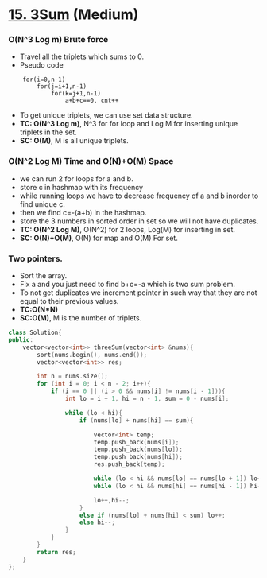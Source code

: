# [15. 3Sum](https://leetcode.com/problems/3sum/) (Medium)

### O(N^3 Log m) Brute force

-   Travel all the triplets which sums to 0.
-   Pseudo code

```
    for(i=0,n-1)
        for(j=i+1,n-1)
            for(k=j+1,n-1)
                a+b+c==0, cnt++
```

-   To get unique triplets, we can use set data structure.
-   **TC: O(N^3 Log m)**, N^3 for for loop and Log M for inserting unique triplets in the set.
-   **SC: O(M)**, M is all unique triplets.

### O(N^2 Log M) Time and O(N)+O(M) Space

-   we can run 2 for loops for a and b.
-   store c in hashmap with its frequency
-   while running loops we have to decrease frequency of a and b inorder to find unique c.
-   then we find c=-(a+b) in the hashmap.
-   store the 3 numbers in sorted order in set so we will not have duplicates.
-   **TC: O(N^2 Log M)**, O(N^2) for 2 loops, Log(M) for inserting in set.
-   **SC: O(N)+O(M)**, O(N) for map and O(M) For set.

### Two pointers.

-   Sort the array.
-   Fix a and you just need to find b+c=-a which is two sum problem.
-   To not get duplicates we increment pointer in such way that they are not equal to their previous values.
-   **TC:O(N\*N)**
-   **SC:O(M)**, M is the number of triplets.

```cpp
class Solution{
public:
	vector<vector<int>> threeSum(vector<int> &nums){
		sort(nums.begin(), nums.end());
		vector<vector<int>> res;

		int n = nums.size();
		for (int i = 0; i < n - 2; i++){
			if (i == 0 || (i > 0 && nums[i] != nums[i - 1])){
				int lo = i + 1, hi = n - 1, sum = 0 - nums[i];

				while (lo < hi){
					if (nums[lo] + nums[hi] == sum){

						vector<int> temp;
						temp.push_back(nums[i]);
						temp.push_back(nums[lo]);
						temp.push_back(nums[hi]);
						res.push_back(temp);

						while (lo < hi && nums[lo] == nums[lo + 1]) lo++;
						while (lo < hi && nums[hi] == nums[hi - 1]) hi--;

						lo++,hi--;
					}
					else if (nums[lo] + nums[hi] < sum) lo++;
					else hi--;
				}
			}
		}
		return res;
	}
};
```
